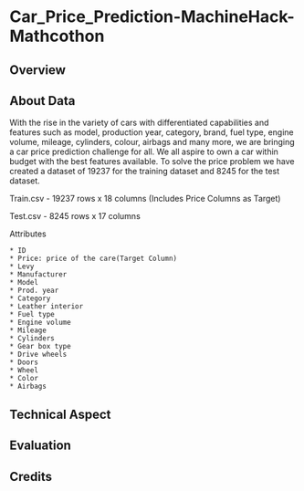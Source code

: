 # Car_Price_Prediction-MachineHack-Mathcothon

## Overview



## About Data

With the rise in the variety of cars with differentiated capabilities and features such as model, production year, category, brand, fuel type, engine volume, mileage, cylinders, colour, airbags and many more, we are bringing a car price prediction challenge for all. We all aspire to own a car within budget with the best features available. To solve the price problem we have created a dataset of 19237 for the training dataset and 8245 for the test dataset.

Train.csv - 19237 rows x 18 columns (Includes Price Columns as Target) 

Test.csv - 8245 rows x 17 columns

Attributes

    * ID
    * Price: price of the care(Target Column)
    * Levy
    * Manufacturer
    * Model
    * Prod. year
    * Category
    * Leather interior
    * Fuel type
    * Engine volume
    * Mileage
    * Cylinders
    * Gear box type
    * Drive wheels
    * Doors
    * Wheel
    * Color
    * Airbags



## Technical Aspect

## Evaluation

## Credits

